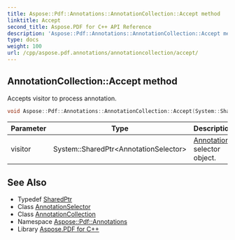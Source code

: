 ```yaml
---
title: Aspose::Pdf::Annotations::AnnotationCollection::Accept method
linktitle: Accept
second_title: Aspose.PDF for C++ API Reference
description: 'Aspose::Pdf::Annotations::AnnotationCollection::Accept method. Accepts visitor to process annotation in C++.'
type: docs
weight: 100
url: /cpp/aspose.pdf.annotations/annotationcollection/accept/
---
```

## AnnotationCollection::Accept method


Accepts visitor to process annotation.

```cpp
void Aspose::Pdf::Annotations::AnnotationCollection::Accept(System::SharedPtr<AnnotationSelector> visitor)
```


| Parameter | Type | Description |
| --- | --- | --- |
| visitor | System::SharedPtr\<AnnotationSelector\> | [Annotation](../../annotation/) selector object. |

## See Also

* Typedef [SharedPtr](../../../system/sharedptr/)
* Class [AnnotationSelector](../../annotationselector/)
* Class [AnnotationCollection](../)
* Namespace [Aspose::Pdf::Annotations](../../)
* Library [Aspose.PDF for C++](../../../)
